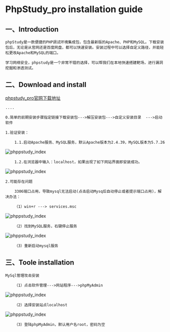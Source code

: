 # PhpStudy_pro installation guide

## 一、Introduction
    phpStudy是一款便捷的PHP调试环境集成包，包含最新版的Apache、PHP和MySQL。下载安装包后，无论是从官网还是百度网盘，都可以快速安装。安装过程中可以选择自定义路径，并能轻松更改Apache和MySQL的端口。    
    
    学习网络安全，phpstudy是一个非常不错的选择，可以帮我们在本地快速搭建靶场，进行漏洞挖掘和渗透测试。    

## 二、Download and install

[phpstudy_pro官网下载地址](https://www.xp.cn/php-study)  

    ....     
    
    0.简单的前期安装步骤指定链接下载安装包--->解压安装包--->自定义安装目录  --->启动软件     
    
    1.验证安装：    
    
        1.1.启动Apache服务、MySQL服务，默认Apache版本为2.4.39，MySQL版本为5.7.26      
        
![phppstudy_index](../../images/phpstudy/phpstudy1.png)      

        1.2.在浏览器中输入：localhost，如果出现了如下网站界面即安装成功。      
        
![phppstudy_index](../../images/phpstudy/phpstudy2.png)     

    2.可能存在问题    
    
        3306端口占用，导致mysql无法启动(点击启动Mysq后自动停止或者提示端口占用)，解决办法：    
        
        （1）win+r ---> services.msc     
        
![phppstudy_index](../../images/phpstudy/phpstudy_solution1.1.png)   

        （2）找到MySQL服务，右键停止服务     
        
![phppstudy_index](../../images/phpstudy/phpstudy_solution1.2.png)    

        （3）重新启动mysql服务     

## 三、Toole installation
    MySql管理攻击安装      
    
        （1）点击软件管理--->网站程序--->phpMyAdmin     
        
![phppstudy_index](../../images/phpstudy/phpstudy_tools1.1.png)

        （2）选择安装站点localhost     
        
![phppstudy_index](../../images/phpstudy/phpstudy_tools1.2.png)

        （3）登陆phpMyAdmin，默认用户名root，密码为空    
